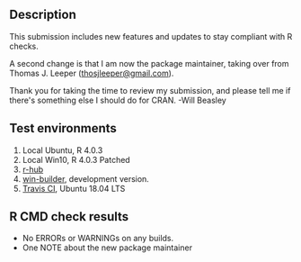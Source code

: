 Description
-----------------------------------------------

This submission includes new features and updates to stay compliant with R checks.

A second change is that I am now the package maintainer, taking over from Thomas J. Leeper (thosjleeper@gmail.com).

Thank you for taking the time to review my submission, and please tell me if there's something else I should do for CRAN.  -Will Beasley


Test environments
-----------------------------------------------

1. Local Ubuntu, R 4.0.3
1. Local Win10, R 4.0.3 Patched
1. [r-hub](https://builder.r-hub.io/status/dataverse_0.3.0.tar.gz-905624c45a92467eb688858acab1a13)
1. [win-builder](https://win-builder.r-project.org/xYyWrC1uFjXH), development version.
1. [Travis CI](https://travis-ci.org/github/IQSS/dataverse-client-r), Ubuntu 18.04 LTS


R CMD check results
-----------------------------------------------

* No ERRORs or WARNINGs on any builds.
* One NOTE about the new package maintainer
